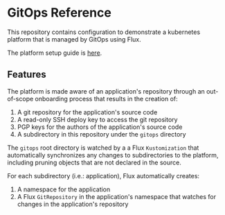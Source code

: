#   GitOps Reference

This repository contains configuration to demonstrate a kubernetes platform that is managed by GitOps using Flux.

The platform setup guide is [here](platform/README.md).

##  Features

The platform is made aware of an application's repository through an out-of-scope onboarding process that results in the creation of:

1.  A git repository for the application's source code
1.  A read-only SSH deploy key to access the git repository
1.  PGP keys for the authors of the application's source code
1.  A subdirectory in this repository under the `gitops` directory

The `gitops` root directory is watched by a a Flux `Kustomization` that automatically synchronizes any changes to subdirectories to the platform, including pruning objects that are not declared in the source.

For each subdirectory (i.e.: application), Flux automatically creates:

1.  A namespace for the application
1.  A Flux `GitRepository` in the application's namespace that watches for changes in the application's repository